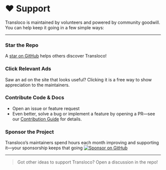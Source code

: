# ❤️ Support

Transloco is maintained by volunteers and powered by community goodwill. You can help keep it going in a few simple ways:

---

### Star the Repo

A [star on GitHub](https://github.com/jsverse/transloco) helps others discover Transloco!

### Click Relevant Ads

Saw an ad on the site that looks useful? Clicking it is a free way to show appreciation to the maintainers.

### Contribute Code & Docs

- Open an issue or feature request
- Even better, solve a bug or implement a feature by opening a PR—see our [Contribution Guide](https://github.com/jsverse/transloco/blob/master/CONTRIBUTING.md) for details.

### Sponsor the Project

Transloco’s maintainers spend hours each month improving and supporting it—your sponsorship keeps that going [![Sponsor on GitHub](https://img.shields.io/badge/Sponsor%20on-GitHub-181717?style=flat&logo=github)](https://github.com/sponsors/jsverse)

---

> Got other ideas to support Transloco? Open a discussion in the repo!
